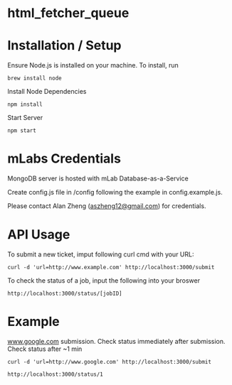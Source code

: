 # html_fetcher_queue


# Installation / Setup

Ensure Node.js is installed on your machine. To install, run

`brew install node`

Install Node Dependencies

`npm install`

Start Server

`npm start`


# mLabs Credentials

MongoDB server is hosted with mLab Database-as-a-Service

Create config.js file in /config following the example in config.example.js.

Please contact Alan Zheng (aszheng12@gmail.com) for credentials.


# API Usage

To submit a new ticket, imput following curl cmd with your URL:
```
curl -d 'url=http://www.example.com' http://localhost:3000/submit
```

To check the status of a job, input the following into your broswer
```
http://localhost:3000/status/[jobID]
```

# Example 

www.google.com submission. Check status immediately after submission. Check status after ~1 min
```
curl -d 'url=http://www.google.com' http://localhost:3000/submit
```

```
http://localhost:3000/status/1

```
